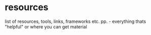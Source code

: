 # resources
list of resources, tools, links, frameworks etc. pp. - everything thats "helpful" or where you can get material
